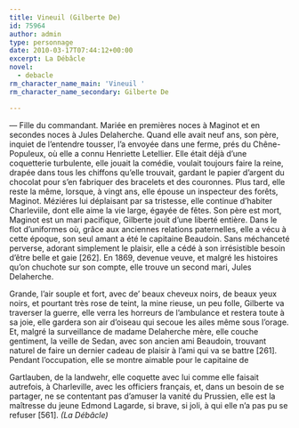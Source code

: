 ```yaml
---
title: Vineuil (Gilberte De)
id: 75964
author: admin
type: personnage
date: 2010-03-17T07:44:12+00:00
excerpt: La Débâcle
novel:
  - debacle
rm_character_name_main: 'Vineuil '
rm_character_name_secondary: Gilberte De

---
```

— Fille du commandant. Mariée en premières noces à Maginot et en secondes noces à Jules Delaherche. Quand elle avait neuf ans, son père, inquiet de l&rsquo;entendre tousser, l&rsquo;a envoyée dans une ferme, prés du Chêne-Populeux, où elle a connu Henriette Letellier. Elle était déjà d&rsquo;une coquetterie turbulente, elle jouait la comédie, voulait toujours faire la reine, drapée dans tous les chiffons qu&rsquo;elle trouvait, gardant le papier d&rsquo;argent du chocolat pour s&rsquo;en fabriquer des bracelets et des couronnes. Plus tard, elle reste la même, lorsque, à vingt ans, elle épouse un inspecteur des forêts, Maginot. Méziéres lui déplaisant par sa tristesse, elle continue d&rsquo;habiter Charleviile, dont elle aime la vie large, égayée de fêtes. Son père est mort, Maginot est un mari pacifique, Gilberte jouit d&rsquo;une liberté entière. Dans le flot d&rsquo;uniformes où, grâce aux anciennes relations paternelles, elle a vécu à cette époque, son seul amant a été le capitaine Beaudoin. Sans méchanceté perverse, adorant simplement le plaisir, elle a cédé à son irrésistible besoin d&rsquo;être belle et gaie [262]. En 1869, devenue veuve, et malgré les histoires qu&rsquo;on chuchote sur son compte, elle trouve un second mari, Jules Delaherche.

Grande, l&rsquo;air souple et fort, avec de&rsquo; beaux cheveux noirs, de beaux yeux noirs, et pourtant très rose de teint, la mine rieuse, un peu folle, Gilberte va traverser la guerre, elle verra les horreurs de l&rsquo;ambulance et restera toute à sa joie, elle gardera son air d&rsquo;oiseau qui secoue les ailes même sous l&rsquo;orage. Et, malgré la surveillance de madame Delaherche mère, elle couche gentiment, la veille de Sedan, avec son ancien ami Beaudoin, trouvant naturel de faire un dernier cadeau de plaisir à l&rsquo;ami qui va se battre [261]. Pendant l&rsquo;occupation, elle se montre aimable pour le capitaine de

Gartlauben, de la landwehr, elle coquette avec lui comme elle faisait autrefois, à Charleville, avec les officiers français, et, dans un besoin de se partager, ne se contentant pas d&rsquo;amuser la vanité du Prussien, elle est la maîtresse du jeune Edmond Lagarde, si brave, si joli, à qui elle n&rsquo;a pas pu se refuser [561]. _(La Débâcle)_